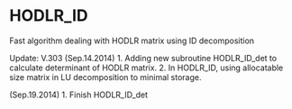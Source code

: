 HODLR_ID
========

Fast algorithm dealing with HODLR matrix using ID decomposition




Update:
V.303 (Sep.14.2014)
    1. Adding new subroutine HODLR_ID_det to calculate determinant of HODLR matrix.
    2. In HODLR_ID, using allocatable size matrix in LU decomposition to minimal storage.
    
(Sep.19.2014)
    1. Finish HODLR_ID_det